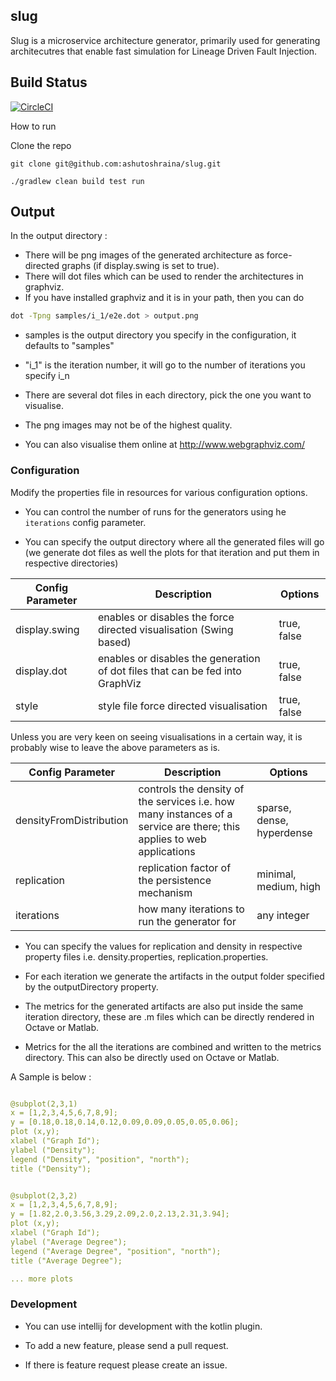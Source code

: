 ## slug

Slug is a microservice architecture generator, primarily used for generating architecutres that enable fast simulation for Lineage Driven Fault Injection.

## Build Status

[![CircleCI](https://circleci.com/gh/ashutoshraina/slug/tree/master.svg?style=svg)](https://circleci.com/gh/ashutoshraina/slug/tree/master)

How to run

Clone the repo

```
git clone git@github.com:ashutoshraina/slug.git

```

```
./gradlew clean build test run
```

## Output

In the output directory : 

* There will be png images of the generated architecture as force-directed graphs (if display.swing is set to true).
* There will dot files which can be used to render the architectures in graphviz.
* If you have installed graphviz and it is in your path, then you can do 


``` bash
dot -Tpng samples/i_1/e2e.dot > output.png
```

* samples is the output directory you specify in the configuration, it defaults to "samples"

* "i_1" is the iteration number, it will go to the number of iterations you specify i_n

* There are several dot files in each directory, pick the one you want to visualise.

* The png images may not be of the highest quality.

* You can also visualise them online at http://www.webgraphviz.com/

### Configuration


Modify the properties file in resources for various configuration options.

* You can control the number of runs for the generators using he ```iterations``` config parameter.

* You can specify the output directory where all the generated files will go (we generate dot files as well the plots for that iteration and put them in respective directories)


| Config Parameter | Description | Options
| --- | --- | --- |
|display.swing |  enables or disables the force directed visualisation (Swing based) | true, false |
| display.dot | enables or disables the generation of dot files that can be fed into GraphViz| true, false|
|style|style file force directed visualisation| true, false|

Unless you are very keen on seeing visualisations in a certain way, it is probably wise to leave the above parameters as is.


| Config Parameter | Description | Options
| --- | --- | --- |
|densityFromDistribution | controls the density of the services i.e. how many instances of a service are there; this applies to web applications | sparse, dense, hyperdense |
| replication | replication factor of the persistence mechanism | minimal, medium, high|
|iterations|how many iterations to run the generator for| any integer|

* You can specify the values for replication and density in respective property files i.e. density.properties, replication.properties.

* For each iteration we generate the artifacts in the output folder specified by the outputDirectory property.

* The metrics for the generated artifacts are also put inside the same iteration directory, these are .m files which can be directly rendered in Octave or Matlab.

* Metrics for the all the iterations are combined and written to the metrics directory. This can also be directly used on Octave or Matlab.

A Sample is below :

``` yml

@subplot(2,3,1)
x = [1,2,3,4,5,6,7,8,9];
y = [0.18,0.18,0.14,0.12,0.09,0.09,0.05,0.05,0.06];
plot (x,y);
xlabel ("Graph Id");
ylabel ("Density");
legend ("Density", "position", "north");
title ("Density");

```

```yml

@subplot(2,3,2)
x = [1,2,3,4,5,6,7,8,9];
y = [1.82,2.0,3.56,3.29,2.09,2.0,2.13,2.31,3.94];
plot (x,y);
xlabel ("Graph Id");
ylabel ("Average Degree");
legend ("Average Degree", "position", "north");
title ("Average Degree");

... more plots
```


### Development

* You can use intellij for development with the kotlin plugin.

* To add a new feature, please send a pull request.

* If there is feature request please create an issue.
